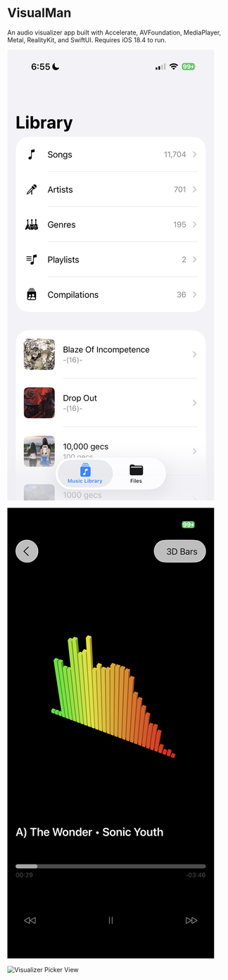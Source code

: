 # VisualMan
An audio visualizer app built with Accelerate, AVFoundation, MediaPlayer, Metal, RealityKit, and SwiftUI. Requires iOS 18.4 to run.

![Home Screen](images/01.PNG)

![Visualizer Screen](images/02.PNG)

![Visualizer Picker View](images/03.PNG)